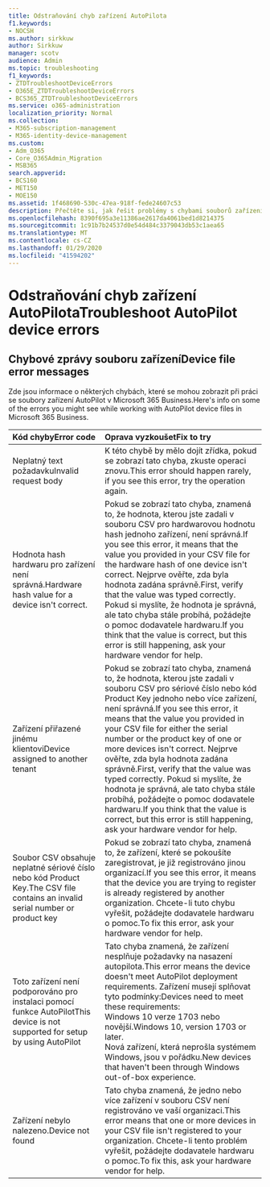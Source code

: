 ```yaml
---
title: Odstraňování chyb zařízení AutoPilota
f1.keywords:
- NOCSH
ms.author: sirkkuw
author: Sirkkuw
manager: scotv
audience: Admin
ms.topic: troubleshooting
f1_keywords:
- ZTDTroubleshootDeviceErrors
- O365E_ZTDTroubleshootDeviceErrors
- BCS365_ZTDTroubleshootDeviceErrors
ms.service: o365-administration
localization_priority: Normal
ms.collection:
- M365-subscription-management
- M365-identity-device-management
ms.custom:
- Adm_O365
- Core_O365Admin_Migration
- MSB365
search.appverid:
- BCS160
- MET150
- MOE150
ms.assetid: 1f468690-530c-47ea-918f-fede24607c53
description: Přečtěte si, jak řešit problémy s chybami souborů zařízení AutoPilot.
ms.openlocfilehash: 8390f695a3e11386ae2617da4061bed1d8214375
ms.sourcegitcommit: 1c91b7b24537d0e54d484c3379043db53c1aea65
ms.translationtype: MT
ms.contentlocale: cs-CZ
ms.lasthandoff: 01/29/2020
ms.locfileid: "41594202"
---
```

# <a name="troubleshoot-autopilot-device-errors"></a><span data-ttu-id="f2d5f-103">Odstraňování chyb zařízení AutoPilota</span><span class="sxs-lookup"><span data-stu-id="f2d5f-103">Troubleshoot AutoPilot device errors</span></span>

## <a name="device-file-error-messages"></a><span data-ttu-id="f2d5f-104">Chybové zprávy souboru zařízení</span><span class="sxs-lookup"><span data-stu-id="f2d5f-104">Device file error messages</span></span>

<span data-ttu-id="f2d5f-105">Zde jsou informace o některých chybách, které se mohou zobrazit při práci se soubory zařízení AutoPilot v Microsoft 365 Business.</span><span class="sxs-lookup"><span data-stu-id="f2d5f-105">Here's info on some of the errors you might see while working with AutoPilot device files in Microsoft 365 Business.</span></span> 
  
|<span data-ttu-id="f2d5f-106">**Kód chyby**</span><span class="sxs-lookup"><span data-stu-id="f2d5f-106">**Error code**</span></span>|<span data-ttu-id="f2d5f-107">**Oprava vyzkoušet**</span><span class="sxs-lookup"><span data-stu-id="f2d5f-107">**Fix to try**</span></span>|
|:-----|:-----|
|<span data-ttu-id="f2d5f-108">Neplatný text požadavku</span><span class="sxs-lookup"><span data-stu-id="f2d5f-108">Invalid request body</span></span>  <br/> |<span data-ttu-id="f2d5f-109">K této chybě by mělo dojít zřídka, pokud se zobrazí tato chyba, zkuste operaci znovu.</span><span class="sxs-lookup"><span data-stu-id="f2d5f-109">This error should happen rarely, if you see this error, try the operation again.</span></span>  <br/> |
|<span data-ttu-id="f2d5f-110">Hodnota hash hardwaru pro zařízení není správná.</span><span class="sxs-lookup"><span data-stu-id="f2d5f-110">Hardware hash value for a device isn't correct.</span></span>  <br/> |<span data-ttu-id="f2d5f-111">Pokud se zobrazí tato chyba, znamená to, že hodnota, kterou jste zadali v souboru CSV pro hardwarovou hodnotu hash jednoho zařízení, není správná.</span><span class="sxs-lookup"><span data-stu-id="f2d5f-111">If you see this error, it means that the value you provided in your CSV file for the hardware hash of one device isn't correct.</span></span> <span data-ttu-id="f2d5f-112">Nejprve ověřte, zda byla hodnota zadána správně.</span><span class="sxs-lookup"><span data-stu-id="f2d5f-112">First, verify that the value was typed correctly.</span></span> <span data-ttu-id="f2d5f-113">Pokud si myslíte, že hodnota je správná, ale tato chyba stále probíhá, požádejte o pomoc dodavatele hardwaru.</span><span class="sxs-lookup"><span data-stu-id="f2d5f-113">If you think that the value is correct, but this error is still happening, ask your hardware vendor for help.</span></span>  <br/> |
|<span data-ttu-id="f2d5f-114">Zařízení přiřazené jinému klientovi</span><span class="sxs-lookup"><span data-stu-id="f2d5f-114">Device assigned to another tenant</span></span>  <br/> |<span data-ttu-id="f2d5f-115">Pokud se zobrazí tato chyba, znamená to, že hodnota, kterou jste zadali v souboru CSV pro sériové číslo nebo kód Product Key jednoho nebo více zařízení, není správná.</span><span class="sxs-lookup"><span data-stu-id="f2d5f-115">If you see this error, it means that the value you provided in your CSV file for either the serial number or the product key of one or more devices isn't correct.</span></span> <span data-ttu-id="f2d5f-116">Nejprve ověřte, zda byla hodnota zadána správně.</span><span class="sxs-lookup"><span data-stu-id="f2d5f-116">First, verify that the value was typed correctly.</span></span> <span data-ttu-id="f2d5f-117">Pokud si myslíte, že hodnota je správná, ale tato chyba stále probíhá, požádejte o pomoc dodavatele hardwaru.</span><span class="sxs-lookup"><span data-stu-id="f2d5f-117">If you think that the value is correct, but this error is still happening, ask your hardware vendor for help.</span></span>  <br/> |
|<span data-ttu-id="f2d5f-118">Soubor CSV obsahuje neplatné sériové číslo nebo kód Product Key.</span><span class="sxs-lookup"><span data-stu-id="f2d5f-118">The CSV file contains an invalid serial number or product key</span></span>  <br/> |<span data-ttu-id="f2d5f-119">Pokud se zobrazí tato chyba, znamená to, že zařízení, které se pokoušíte zaregistrovat, je již registrováno jinou organizací.</span><span class="sxs-lookup"><span data-stu-id="f2d5f-119">If you see this error, it means that the device you are trying to register is already registered by another organization.</span></span> <span data-ttu-id="f2d5f-120">Chcete-li tuto chybu vyřešit, požádejte dodavatele hardwaru o pomoc.</span><span class="sxs-lookup"><span data-stu-id="f2d5f-120">To fix this error, ask your hardware vendor for help.</span></span>  <br/> |
|<span data-ttu-id="f2d5f-121">Toto zařízení není podporováno pro instalaci pomocí funkce AutoPilot</span><span class="sxs-lookup"><span data-stu-id="f2d5f-121">This device is not supported for setup by using AutoPilot</span></span>  <br/> | <span data-ttu-id="f2d5f-122">Tato chyba znamená, že zařízení nesplňuje požadavky na nasazení autopilota.</span><span class="sxs-lookup"><span data-stu-id="f2d5f-122">This error means the device doesn't meet AutoPilot deployment requirements.</span></span> <span data-ttu-id="f2d5f-123">Zařízení musejí splňovat tyto podmínky:</span><span class="sxs-lookup"><span data-stu-id="f2d5f-123">Devices need to meet these requirements:</span></span>  <br/>  <span data-ttu-id="f2d5f-124">Windows 10 verze 1703 nebo novější.</span><span class="sxs-lookup"><span data-stu-id="f2d5f-124">Windows 10, version 1703 or later.</span></span>  <br/>  <span data-ttu-id="f2d5f-125">Nová zařízení, která neprošla systémem Windows, jsou v pořádku.</span><span class="sxs-lookup"><span data-stu-id="f2d5f-125">New devices that haven't been through Windows out-of-box experience.</span></span>  <br/> |
|<span data-ttu-id="f2d5f-126">Zařízení nebylo nalezeno.</span><span class="sxs-lookup"><span data-stu-id="f2d5f-126">Device not found</span></span>  <br/> |<span data-ttu-id="f2d5f-127">Tato chyba znamená, že jedno nebo více zařízení v souboru CSV není registrováno ve vaší organizaci.</span><span class="sxs-lookup"><span data-stu-id="f2d5f-127">This error means that one or more devices in your CSV file isn't registered to your organization.</span></span> <span data-ttu-id="f2d5f-128">Chcete-li tento problém vyřešit, požádejte dodavatele hardwaru o pomoc.</span><span class="sxs-lookup"><span data-stu-id="f2d5f-128">To fix this, ask your hardware vendor for help.</span></span>  <br/> |
